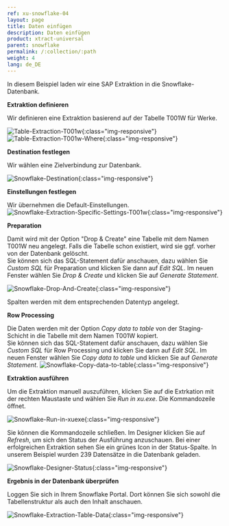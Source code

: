 ```yaml
---
ref: xu-snowflake-04
layout: page
title: Daten einfügen
description: Daten einfügen
product: xtract-universal
parent: snowflake
permalink: /:collection/:path
weight: 4
lang: de_DE
---
```


In diesem Beispiel laden wir eine SAP Extraktion in die Snowflake-Datenbank.

**Extraktion definieren**

Wir definieren eine Extraktion basierend auf der Tabelle T001W für Werke.

![Table-Extraction-T001w](/img/content/xu/xu-table-t001w-main.png){:class="img-responsive"}
![Table-Extraction-T001w-Where](/img/content/xu/xu-table-t001w-where.png){:class="img-responsive"}


**Destination festlegen**

Wir wählen eine Zielverbindung zur Datenbank. 

![Snowflake-Destination](/img/content/xu/snowflake/snowflake-destination-details_1.png){:class="img-responsive"}

**Einstellungen festlegen**

Wir übernehmen die Default-Einstellungen.
![Snowflake-Extraction-Specific-Settings-T001w](/img/content/xu/snowflake/snowflake-destination-spec-settings-t001w.png){:class="img-responsive"}


**Preparation**

Damit wird mit der Option "Drop & Create" eine Tabelle mit dem Namen T001W neu angelegt. Falls die Tabelle schon existiert, wird sie ggf. vorher von der Datenbank gelöscht. <br>
Sie können sich das SQL-Statement dafür anschauen, dazu wählen Sie *Custom SQL* für Preparation und klicken Sie dann auf *Edit SQL*.
Im neuen Fenster wählen Sie *Drop & Create* und klicken Sie auf *Generate Statement*. 

![Snowflake-Drop-And-Create](/img/content/xu/snowflake/snowflake-t001w-drop-and-create.png){:class="img-responsive"}

Spalten werden mit dem entsprechenden Datentyp angelegt. 

**Row Processing**

Die Daten werden mit der Option *Copy data to table* von der Staging-Schicht in die Tabelle mit dem Namen T001W kopiert. <br>
Sie können sich das SQL-Statement dafür anschauen, dazu wählen Sie *Custom SQL* für Row Processing und klicken Sie dann auf *Edit SQL*.
Im neuen Fenster wählen Sie *Copy data to table* und klicken Sie auf *Generate Statement*. 
![Snowflake-Copy-data-to-table](/img/content/xu/snowflake/snowflake-t001w-copy-data-into-table.png){:class="img-responsive"}

**Extraktion ausführen**

Um die Extraktion manuell auszuführen, klicken Sie auf die Extrkation mit der rechten Maustaste und wählen Sie *Run in xu.exe*.
Die Kommandozeile öffnet.

![Snowflake-Run-in-xuexe](/img/content/xu/snowflake/snowflake-t001w-run-in-xuexe.png){:class="img-responsive"}

Sie können die Kommandozeile schließen. Im Designer klicken Sie auf *Refresh*, um sich den Status der Ausführung anzuschauen. 
Bei einer erfolgreichen Extraktion sehen Sie ein grünes Icon in der Status-Spalte. 
In unserem Beispiel wurden 239 Datensätze in die Datenbank geladen.  

![Snowflake-Designer-Status](/img/content/xu/snowflake/snowflake-t001w-designer-status.png){:class="img-responsive"}

**Ergebnis in der Datenbank überprüfen**

Loggen Sie sich in Ihrem Snowflake Portal. Dort können Sie sich sowohl die Tabellenstruktur als auch den Inhalt anschauen.

![Snowflake-Extraction-Table-Data](/img/content/xu/snowflake/snowflake-t001w-worksheet-preview.png){:class="img-responsive"}
